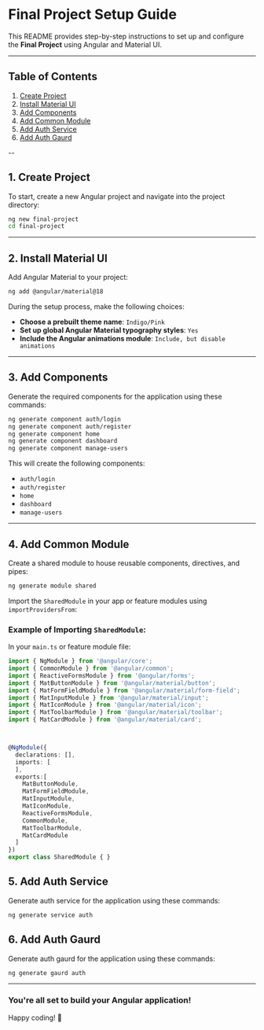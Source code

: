 
# Final Project Setup Guide

This README provides step-by-step instructions to set up and configure the **Final Project** using Angular and Material UI.

---
## Table of Contents

1. [Create Project](#1-create-project)
2. [Install Material UI](#2-install-material-ui)
3. [Add Components](#3-add-components)
4. [Add Common Module](#4-add-common-module)
5. [Add Auth Service](#5-add-auth-service)
6. [Add Auth Gaurd](#6-add-auth-gaurd)

--

## 1. Create Project

To start, create a new Angular project and navigate into the project directory:

```bash
ng new final-project
cd final-project
```

---

## 2. Install Material UI

Add Angular Material to your project:

```bash
ng add @angular/material@18
```

During the setup process, make the following choices:
- **Choose a prebuilt theme name**: `Indigo/Pink`
- **Set up global Angular Material typography styles**: `Yes`
- **Include the Angular animations module**: `Include, but disable animations`

---

## 3. Add Components

Generate the required components for the application using these commands:

```bash
ng generate component auth/login
ng generate component auth/register
ng generate component home
ng generate component dashboard
ng generate component manage-users
```

This will create the following components:
- `auth/login`
- `auth/register`
- `home`
- `dashboard`
- `manage-users`

---

## 4. Add Common Module

Create a shared module to house reusable components, directives, and pipes:

```bash
ng generate module shared
```

Import the `SharedModule` in your app or feature modules using `importProvidersFrom`:

### Example of Importing `SharedModule`:

In your `main.ts` or feature module file:

```typescript
import { NgModule } from '@angular/core';
import { CommonModule } from '@angular/common';
import { ReactiveFormsModule } from '@angular/forms'; 
import { MatButtonModule } from '@angular/material/button';
import { MatFormFieldModule } from '@angular/material/form-field';
import { MatInputModule } from '@angular/material/input';
import { MatIconModule } from '@angular/material/icon';
import { MatToolbarModule } from '@angular/material/toolbar';
import { MatCardModule } from '@angular/material/card';



@NgModule({
  declarations: [],
  imports: [
  ],
  exports:[
    MatButtonModule,
    MatFormFieldModule,
    MatInputModule,
    MatIconModule,
    ReactiveFormsModule,
    CommonModule,
    MatToolbarModule,
    MatCardModule
  ]
})
export class SharedModule { }

```

## 5. Add Auth Service

Generate auth service for the application using these commands:

```bash
ng generate service auth
```

## 6. Add Auth Gaurd

Generate auth gaurd for the application using these commands:

```bash
ng generate gaurd auth
```

---

### You're all set to build your Angular application!
Happy coding! 🚀

